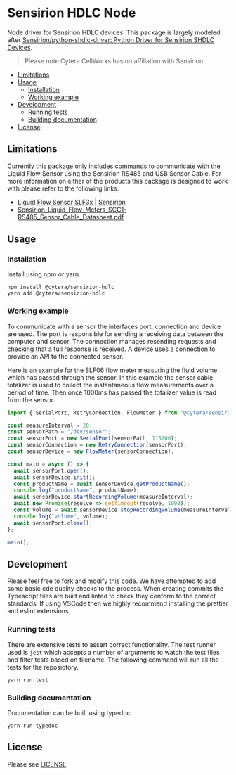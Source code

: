 # Sensirion HDLC Node

Node driver for Sensirion HDLC devices. This package is largely modeled after
[Sensirion/python-shdlc-driver: Python Driver for Sensirion SHDLC Devices](https://github.com/Sensirion/python-shdlc-driver).

> Please note Cytera CellWorks has no affiliation with Sensirion.

<!-- START doctoc generated TOC please keep comment here to allow auto update -->
<!-- DON'T EDIT THIS SECTION, INSTEAD RE-RUN doctoc TO UPDATE -->

- [Limitations](#limitations)
- [Usage](#usage)
  - [Installation](#installation)
  - [Working example](#working-example)
- [Development](#development)
  - [Running tests](#running-tests)
  - [Building documentation](#building-documentation)
- [License](#license)

<!-- END doctoc generated TOC please keep comment here to allow auto update -->

## Limitations

Currently this package only includes commands to communicate with the Liquid
Flow Sensor using the Sensirion RS485 and USB Sensor Cable. For more information
on either of the products this package is designed to work with please refer to
the following links.

- [Liquid Flow Sensor SLF3x | Sensirion](https://www.sensirion.com/en/flow-sensors/liquid-flow-meters/page/next-generation-liquid-flow-sensor-for-life-science-and-analytical-instruments/)
- [Sensirion_Liquid_Flow_Meters_SCC1-RS485_Sensor_Cable_Datasheet.pdf](https://www.sensirion.com/fileadmin/user_upload/customers/sensirion/Dokumente/4_Liquid_Flow_Meters/Liquid_Flow/Sensirion_Liquid_Flow_Meters_SCC1-RS485_Sensor_Cable_Datasheet.pdf)

## Usage

### Installation

Install using npm or yarn.

```
npm install @cytera/sensirion-hdlc
yarn add @cytera/sensirion-hdlc
```

### Working example

To communicate with a sensor the interfaces port, connection and device are
used. The port is responsible for sending a receiving data between the computer
and sensor. The connection manages resending requests and checking that a full
response is received. A device uses a connection to provide an API to the
connected sensor.

Here is an example for the SLF06 flow meter measuring the fluid volume which has
passed through the sensor. In this example the sensor cable totalizer is used to
collect the instantaneous flow measurements over a period of time. Then once
1000ms has passed the totalizer value is read from the sensor.

```typescript
import { SerialPort, RetryConnection, FlowMeter } from "@cytera/sensirion-hdlc";

const measureInterval = 20;
const sensorPath = "/dev/sensor";
const sensorPort = new SerialPort(sensorPath, 115200);
const sensorConnection = new RetryConnection(sensorPort);
const sensorDevice = new FlowMeter(sensorConnection);

const main = async () => {
  await sensorPort.open();
  await sensorDevice.init();
  const productName = await sensorDevice.getProductName();
  console.log("productName", productName);
  await sensorDevice.startRecordingVolume(measureInterval);
  await new Promise(resolve => setTimeout(resolve, 1000));
  const volume = await sensorDevice.stopRecordingVolume(measureInterval);
  console.log("volume", volume);
  await sensorPort.close();
};

main();
```

## Development

Please feel free to fork and modify this code. We have attempted to add some
basic cde quality checks to the process. When creating commits the Typescript
files are built and linted to check they conform to the correct standards. If
using VSCode then we highly recommend installing the prettier and eslint
extensions.

### Running tests

There are extensive tests to assert correct functionality. The test runner used
is `jest` which accepts a number of arguments to watch the test files and filter
tests based on filename. The following command will run all the tests for the
reposiotory.

```
yarn run test
```

### Building documentation

Documentation can be built using typedoc.

```
yarn run typedoc
```

## License

Please see [LICENSE](LICENSE).
